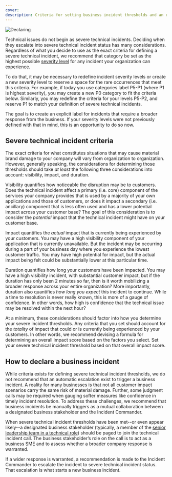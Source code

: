 ```yaml
---
cover:
description: Criteria for setting business incident thresholds and an overview of declaring a business incident
---
```

![Declaring](../assets/img/headers/BIR-Recognizing.png)

Technical issues do not begin as severe technical incidents. Deciding when they escalate into severe technical incident status has many considerations. Regardless of what you decide to use as the exact criteria for defining a severe technical incident, we recommend that category be set as the highest possible [severity level](https://response.pagerduty.com/before/severity_levels/) for any incident your organization can experience.

To do that, it may be necessary to redefine incident severity levels or create a new severity level to reserve a space for the rare occurrences that meet this criteria. For example, if today you use categories label P5-P1 (where P1 is highest severity), you may create a new P0 category to fit the criteria below. Similarly, you may redefine the criteria for your levels P5-P2, and reserve P1 to match your definition of severe technical incidents.

The goal is to create an explicit label for incidents that require a broader response from the business. If your severity levels were not previously defined with that in mind, this is an opportunity to do so now.

## Severe technical incident criteria
The exact criteria for what constitutes situations that may cause material brand damage to your company will vary from organization to organization. However, generally speaking, the considerations for determining those thresholds should take _at least_ the following three considerations into account: visibility, impact, and duration.

Visibility quantifies how noticeable the disruption may be to customers. Does the technical incident affect a primary (i.e. core) component of the services your company provides that is used by a majority of your own applications and those of customers, or does it impact a secondary (i.e. ancillary) component that is less often used and has a lower potential impact across your customer base? The goal of this consideration is to consider the *potential* impact that the technical incident might have on your customer base.

Impact quantifies the *actual* impact that is currently being experienced by your customers. You may have a high visibility component of your application that is currently unavailable. But the incident may be occurring during a part of your business day where you experience the lowest customer traffic. You may have high potential for impact, but the actual impact being felt could be substantially lower at this particular time.

Duration quantifies how long your customers have been impacted. You may have a high visibility incident, with substantial customer impact, but if the duration has only been 2 minutes so far, then is it worth mobilizing a broader response across your entire organization? More importantly, duration also quantifies *how long you expect* this incident to continue. While a time to resolution is never really known, this is more of a gauge of confidence. In other words, how high is confidence that the technical issue may be resolved within the next hour?

At a minimum, these considerations should factor into how you determine your severe incident thresholds. Any criteria that you set should account for the _totality_ of impact that could or is currently being experienced by your customers. In other words, we recommend devising a formula for determining an overall impact score based on the factors you select. Set your severe technical incident threshold based on that overall impact score.

## How to declare a business incident
While criteria exists for defining severe technical incident thresholds, we do not recommend that an automatic escalation exist to trigger a business incident. A reality for many businesses is that not all customer impact scenarios carry the same risk of material damage. Further, some judgment calls may be required when gauging softer measures like confidence in timely incident resolution. To address these challenges, we recommend that business incidents be manually triggers as a mutual collaboration between a designated business stakeholder and the Incident Commander.


When severe technical incident thresholds have been met--or even appear likely--a designated business stakeholder (typically, a member of the [senior leadership team in a technical role](before/roles.md#technical-slt)) should be paged to join the technical incident call. The business stakeholder’s role on the call is to act as a business SME and to assess whether a broader company response is warranted.

If a wider response is warranted, a recommendation is made to the Incident Commander to escalate the incident to severe technical incident status. That escalation is what starts a new business incident.
